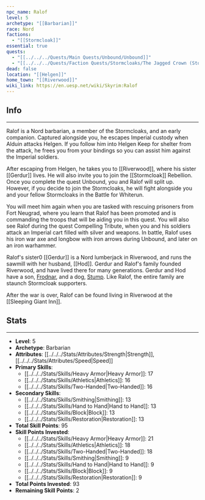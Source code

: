 ```yaml
---
npc_name: Ralof
level: 5
archetype: "[[Barbarian]]"
race: Nord
factions:
  - "[[Stormcloak]]"
essential: true
quests:
  - "[[../../../Quests/Main Quests/Unbound/Unbound]]"
  - "[[../../../Quests/Faction Quests/Stormcloaks/The Jagged Crown (Stormcloak)]]"
dead: false
location: "[[Helgen]]"
home_town: "[[Riverwood]]"
wiki_link: https://en.uesp.net/wiki/Skyrim:Ralof
---
```

## Info
---
Ralof is a Nord barbarian, a member of the Stormcloaks, and an early companion. Captured alongside you, he escapes Imperial custody when Alduin attacks Helgen. If you follow him into Helgen Keep for shelter from the attack, he frees you from your bindings so you can assist him against the Imperial soldiers.

After escaping from Helgen, he takes you to [[Riverwood]], where his sister [[Gerdur]] lives. He will also invite you to join the [[Stormcloak]] Rebellion. Once you complete the quest Unbound, you and Ralof will split up. However, if you decide to join the Stormcloaks, he will fight alongside you and your fellow Stormcloaks in the Battle for Whiterun.

You will meet him again when you are tasked with rescuing prisoners from Fort Neugrad, where you learn that Ralof has been promoted and is commanding the troops that will be aiding you in this quest. You will also see Ralof during the quest Compelling Tribute, when you and his soldiers attack an Imperial cart filled with silver and weapons. In battle, Ralof uses his iron war axe and longbow with iron arrows during Unbound, and later on an iron warhammer.

Ralof's sister0 [[Gerdur]] is a Nord lumberjack in Riverwood, and runs the sawmill with her husband, [[Hod]]. Gerdur and Ralof's family founded Riverwood, and have lived there for many generations. Gerdur and Hod have a son, [Frodnar](https://en.uesp.net/wiki/Skyrim:Frodnar), and a dog, [Stump](https://en.uesp.net/wiki/Skyrim:Stump "Skyrim:Stump"). Like Ralof, the entire family are staunch Stormcloak supporters.

After the war is over, Ralof can be found living in Riverwood at the [[Sleeping Giant Inn]].
## Stats
---
- **Level**: 5
- **Archetype**: Barbarian
- **Attributes**: [[../../../Stats/Attributes/Strength|Strength]],[[../../../Stats/Attributes/Speed|Speed]]
- **Primary Skills**: 
  - [[../../../Stats/Skills/Heavy Armor|Heavy Armor]]: 17
  - [[../../../Stats/Skills/Athletics|Athletics]]: 16
  - [[../../../Stats/Skills/Two-Handed|Two-Handed]]: 16
- **Secondary Skills**: 
  - [[../../../Stats/Skills/Smithing|Smithing]]: 13
  - [[../../../Stats/Skills/Hand to Hand|Hand to Hand]]: 13
  - [[../../../Stats/Skills/Block|Block]]: 13
  - [[../../../Stats/Skills/Restoration|Restoration]]: 13
- **Total Skill Points**: 95
- **Skill Points Invested**: 
  - [[../../../Stats/Skills/Heavy Armor|Heavy Armor]]: 21
  - [[../../../Stats/Skills/Athletics|Athletics]]: 18
  - [[../../../Stats/Skills/Two-Handed|Two-Handed]]: 18
  - [[../../../Stats/Skills/Smithing|Smithing]]: 9
  - [[../../../Stats/Skills/Hand to Hand|Hand to Hand]]: 9
  - [[../../../Stats/Skills/Block|Block]]: 9
  - [[../../../Stats/Skills/Restoration|Restoration]]: 9
- **Total Points Invested**: 93
- **Remaining Skill Points**: 2